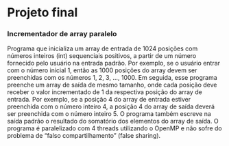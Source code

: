 # Projeto final

### Incrementador de array paralelo

Programa que inicializa um array de entrada de 1024 posições com números inteiros (int) sequenciais positivos, a partir de um número fornecido pelo usuário na entrada padrão. Por exemplo, se o usuário entrar com o número inicial 1, então as 1000 posições do array devem ser preenchidas com os números 1, 2, 3, ..., 1000. Em seguida, esse programa preenche um array de saída de mesmo tamanho, onde cada posição deve receber o valor incrementado de 1 da respectiva posição do array de entrada. Por exemplo, se a posição 4 do array de entrada estiver preenchida com o número inteiro 4, a posição 4 do array de saída deverá ser preenchida com o número inteiro 5. O programa também escreve na saída padrão o resultado do somatório dos elementos do array de saída.
O programa é paralelizado com 4 threads utilizando o OpenMP e não sofre do problema de “falso compartilhamento” (false sharing).
